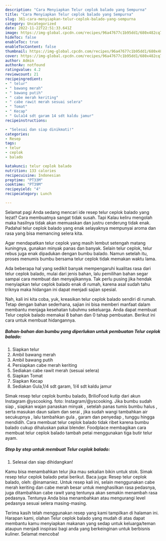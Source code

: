 ```yaml
---
description: "Cara Menyiapkan Telur ceplok balado yang Sempurna"
title: "Cara Menyiapkan Telur ceplok balado yang Sempurna"
slug: 361-cara-menyiapkan-telur-ceplok-balado-yang-sempurna
category: Uncategorized
date: 2022-11-22T22:51:33.641Z
image: https://img-global.cpcdn.com/recipes/96a47677c1b95dd1/680x482cq70/telur-ceplok-balado-foto-resep-utama.jpg
hideToc: false
enableToc: true
enableTocContent: false
thumbnail: https://img-global.cpcdn.com/recipes/96a47677c1b95dd1/680x482cq70/telur-ceplok-balado-foto-resep-utama.jpg
cover: https://img-global.cpcdn.com/recipes/96a47677c1b95dd1/680x482cq70/telur-ceplok-balado-foto-resep-utama.jpg
author: Admin
authorAv: notfound
ratingvalue: 4.2
reviewcount: 21
recipeingredient:
- " telur"
- " bawang merah"
- " bawang putih"
- " cabe merah keriting"
- " cabe rawit merah sesuai selera"
- " Tomat"
- " Kecap"
- " Gula14 sdt garam 14 sdt kaldu jamur"
recipeinstructions:

- "Selesai dan siap dinikmati!"
categories:
- Resep
tags:
- telur
- ceplok
- balado

katakunci: telur ceplok balado 
nutrition: 133 calories
recipecuisine: Indonesian
preptime: "PT33M"
cooktime: "PT39M"
recipeyield: "4"
recipecategory: Lunch

---
```



Selamat pagi Anda sedang mencari ide resep telur ceplok balado yang lezat? Cara membuatnya sangat tidak susah. Tapi Kalau keliru mengolah maka hasilnya tidak akan memuaskan dan justru cenderung tidak enak. Padahal telur ceplok balado yang enak selayaknya mempunyai aroma dan rasa yang bisa memancing selera kita.


Agar mendapatkan telur ceplok yang masih lembut setengah matang kuningnya, gunakan minyak panas dan banyak. Selain telur ceplok, telur rebus juga enak dipadukan dengan bumbu balado. Namun setelah itu, proses menumis bumbu bersama telur ceplok tidak memakan waktu lama.

Ada beberapa hal yang sedikit banyak mempengaruhi kualitas rasa dari telur ceplok balado, mulai dari jenis bahan, lalu pemilihan bahan segar sampai cara membuat dan menyajikannya. Tak perlu pusing jika hendak menyiapkan telur ceplok balado enak di rumah, karena asal sudah tahu triknya maka hidangan ini dapat menjadi sajian spesial.


Nah, kali ini kita coba, yuk, kreasikan telur ceplok balado sendiri di rumah. Tetap dengan bahan sederhana, sajian ini bisa memberi manfaat dalam membantu menjaga kesehatan tubuhmu sekeluarga. Anda dapat membuat Telur ceplok balado memakai 8 bahan dan 0 tahap pembuatan. Berikut ini cara untuk membuat hidangannya.

<!--inarticleads1-->

##### Bahan-bahan dan bumbu yang diperlukan untuk pembuatan Telur ceplok balado:

1. Siapkan  telur
1. Ambil  bawang merah
1. Ambil  bawang putih
1. Persiapkan  cabe merah keriting
1. Sediakan  cabe rawit merah (sesuai selera)
1. Siapkan  Tomat
1. Siapkan  Kecap
1. Sediakan  Gula,1/4 sdt garam, 1/4 sdt kaldu jamur


Simak resep telur ceplok bumbu balado, BrilioFood kutip dari akun Instagram @yscooking. foto: Instagram/@yscooking. Jika bumbu sudah siap , siapkan wajan panaskan minyak , setelah panas tumis bumbu halus , serta masukan daun salam dan serai , jika sudah wangi tambahkan air secukupnya , lalu tambahkan gula , garam dan penyedap , tunggu hingga mendidih. Cara membuat telur ceplok balado tidak ribet karena bumbu balado cukup dihaluskan pakai blender. Foodplace membagikan cara membuat telur ceplok balado tambah petai menggunakan tiga butir telur ayam. 

<!--inarticleads2-->

##### Step by step untuk membuat Telur ceplok balado:


1. Selesai dan siap dihidangkan!

Kamu bisa menambahkan telur jika mau sekalian bikin untuk stok. Simak resep telur ceplok balado petai berikut. Baca juga: Resep telur ceplok balado, oleh: @inamaniez. Untuk resep kali ini, selain menggunakan cabe merah keriting dan cabe merah besar untuk menghasilkan rasa pedasnya, juga ditambahkan cabe rawit yang tentunya akan semakin menambah rasa pedasnya. Tentunya Anda bisa menambahkan atau mengurangi level pedasnya sesuai selera masing-masing. 

Terima kasih telah menggunakan resep yang kami tampilkan di halaman ini. Harapan kami, olahan Telur ceplok balado yang mudah di atas dapat membantu kamu menyiapkan makanan yang sedap untuk keluarga/teman ataupun menjadi inspirasi bagi anda yang berkeinginan untuk berbisnis kuliner. Selamat mencoba!
